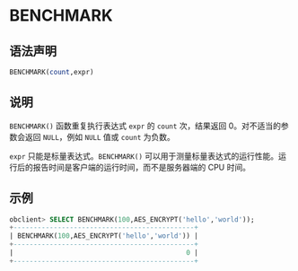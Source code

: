 # BENCHMARK

## 语法声明

```sql
BENCHMARK(count,expr)
```

## 说明

`BENCHMARK()` 函数重复执行表达式 `expr` 的 `count` 次，结果返回 0。对不适当的参数会返回 `NULL`，例如 `NULL` 值或 `count` 为负数。

`expr` 只能是标量表达式。`BENCHMARK()` 可以用于测量标量表达式的运行性能。运行后的报告时间是客户端的运行时间，而不是服务器端的 CPU 时间。

## 示例

```sql
obclient> SELECT BENCHMARK(100,AES_ENCRYPT('hello','world'));
+---------------------------------------------+
| BENCHMARK(100,AES_ENCRYPT('hello','world')) |
+---------------------------------------------+
|                                           0 |
+---------------------------------------------+
```
